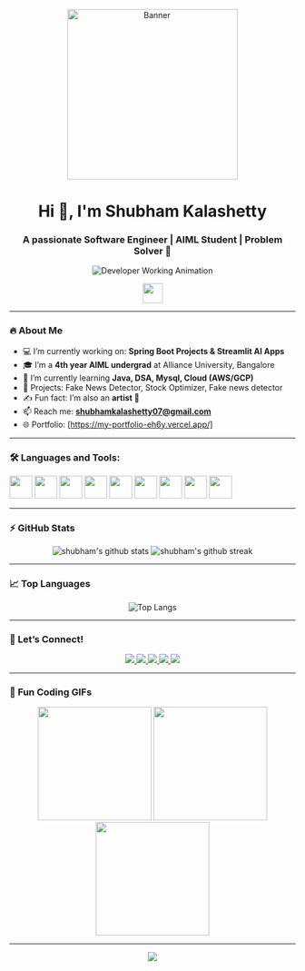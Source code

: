 <p align="center">
  <img src="https://private-user-images.githubusercontent.com/74038190/240906093-9be4d344-6782-461a-b5a6-32a07bf7b34e.gif" alt="Banner" width="300" />
</p>


<h1 align="center">Hi 👋, I'm Shubham Kalashetty</h1>
<h3 align="center">A passionate Software Engineer | AIML Student | Problem Solver 🚀</h3>

<p align="center">
  <img src="https://private-user-images.githubusercontent.com/74038190/371756373-fddcdbcd-5ea2-4416-9f59-ca7fd9394aca.gif" alt="Developer Working Animation" />
</p>


<p align="center">
  <img src="https://media.giphy.com/media/hvRJCLFzcasrR4ia7z/giphy.gif" width="35" />
</p>

---

### 🔥 About Me

- 💻 I’m currently working on: **Spring Boot Projects & Streamlit AI Apps**
- 🎓 I’m a **4th year AIML undergrad** at Alliance University, Bangalore
- 🌱 I’m currently learning **Java, DSA, Mysql, Cloud (AWS/GCP)**  
- 🧠 Projects: Fake News Detector, Stock Optimizer, Fake news detector
- ✍️ Fun fact: I’m also an **artist 🎨**
- 📫 Reach me: **shubhamkalashetty07@gmail.com**  
- 🌐 Portfolio: [https://my-portfolio-eh6y.vercel.app/]

---

### 🛠️ Languages and Tools:

<p align="left">
  <img src="https://cdn.jsdelivr.net/gh/devicons/devicon/icons/python/python-original.svg" width="40" height="40"/>
  <img src="https://cdn.jsdelivr.net/gh/devicons/devicon/icons/java/java-original.svg" width="40" height="40"/>
  <img src="https://cdn.jsdelivr.net/gh/devicons/devicon/icons/mysql/mysql-original-wordmark.svg" width="40" height="40"/>
  <img src="https://cdn.jsdelivr.net/gh/devicons/devicon/icons/html5/html5-original.svg" width="40" height="40"/>
  <img src="https://cdn.jsdelivr.net/gh/devicons/devicon/icons/css3/css3-original.svg" width="40" height="40"/>
  <img src="https://cdn.jsdelivr.net/gh/devicons/devicon/icons/javascript/javascript-original.svg" width="40" height="40"/>
  <img src="https://cdn.jsdelivr.net/gh/devicons/devicon/icons/streamlit/streamlit-original.svg" width="40" height="40"/>
  <img src="https://cdn.jsdelivr.net/gh/devicons/devicon/icons/git/git-original.svg" width="40" height="40"/>
  <img src="https://cdn.jsdelivr.net/gh/devicons/devicon/icons/github/github-original.svg" width="40" height="40"/>
</p>

---

### ⚡ GitHub Stats

<p align="center">
  <img src="https://github-readme-stats.vercel.app/api?username=shubh-07-lk&show_icons=true&theme=radical" alt="shubham's github stats" />
  <img src="https://github-readme-streak-stats.herokuapp.com/?user=shubh-07-lk&theme=radical" alt="shubham's github streak" />
</p>

---

### 📈 Top Languages

<p align="center">
  <img src="https://github-readme-stats.vercel.app/api/top-langs/?username=shubh-07-lk&layout=compact&theme=radical" alt="Top Langs" />
</p>

---

### 🤝 Let’s Connect!

<p align="center">
  <a href="https://www.linkedin.com/in/shubham-kalashetty-b02941272/" target="_blank">
    <img src="https://img.shields.io/badge/LinkedIn-blue?style=for-the-badge&logo=linkedin&logoColor=white" />
  </a>
  <a href="mailto:shubhamkalashetty07@gmail.com">
    <img src="https://img.shields.io/badge/Gmail-red?style=for-the-badge&logo=gmail&logoColor=white" />
  </a>
  <a href="https://www.instagram.com/_shubham_lk_/" target="_blank">
    <img src="https://img.shields.io/badge/Instagram-E4405F?style=for-the-badge&logo=instagram&logoColor=white" />
  </a>
  <a href="https://www.hackerrank.com/shubhamkalashet1/" target="_blank">
    <img src="https://img.shields.io/badge/HackerRank-2EC866?style=for-the-badge&logo=HackerRank&logoColor=white" />
  </a>
  <a href="https://leetcode.com/shubham_821/" target="_blank">
    <img src="https://img.shields.io/badge/LeetCode-FFA116?style=for-the-badge&logo=leetcode&logoColor=white" />
  </a>
</p>

---

### 🎉 Fun Coding GIFs

<p align="center">
  <img src="https://media.giphy.com/media/26AHONQ79FdWZhAI0/giphy.gif" width="200"/>
<img src="https://user-images.githubusercontent.com/74038190/212257465-7ce8d493-cac5-494e-982a-5a9deb852c4b.gif" width="200"/> <!-- Java-themed -->
  <img src="https://media.giphy.com/media/LMt9638dO8dftAjtco/giphy.gif" width="200"/>
</p>

---




<p align="center">
  <img src="https://readme-typing-svg.herokuapp.com?font=Fira+Code&duration=4000&pause=1000&color=F7F7F7&center=true&vCenter=true&multiline=true&width=700&lines=Thank+you+for+visiting+my+profile!+👋;Feel+free+to+explore+my+repos+and+connect!+🚀" />
</p>
